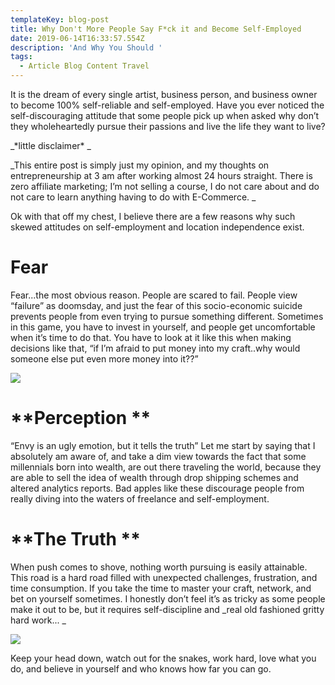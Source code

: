 ```yaml
---
templateKey: blog-post
title: Why Don't More People Say F*ck it and Become Self-Employed
date: 2019-06-14T16:33:57.554Z
description: 'And Why You Should '
tags:
  - Article Blog Content Travel
---
```

It is the dream of every single artist, business person, and business owner to become 100% self-reliable and self-employed. Have you ever noticed the self-discouraging attitude that some people pick up when asked why don’t they wholeheartedly pursue their passions and live the life they want to live?

_\*little disclaimer\* _

_This entire post is simply just my opinion, and my thoughts on entrepreneurship at 3 am after working almost 24 hours straight. There is zero affiliate marketing; I’m not selling a course, I do not care about and do not care to learn anything having to do with E-Commerce. _

Ok with that off my chest, I believe there are a few reasons why such skewed attitudes on self-employment and location independence exist. 

# **Fear**

Fear...the most obvious reason. People are scared to fail. People view “failure” as doomsday, and just the fear of this socio-economic suicide prevents people from even trying to pursue something different. Sometimes in this game, you have to invest in yourself, and people get uncomfortable when it’s time to do that. You have to look at it like this when making decisions like that, “if I’m afraid to put money into my craft..why would someone else put even more money into it??” 

![](/img/1-wynzes4ilmk2qyenmbphdq.jpeg)

# **Perception **

“Envy is an ugly emotion, but it tells the truth” Let me start by saying that I absolutely am aware of, and take a dim view towards the fact that some millennials born into wealth, are out there traveling the world, because they are able to sell the idea of wealth through drop shipping schemes and altered analytics reports. Bad apples like these discourage people from really diving into the waters of freelance and self-employment. 

# **The Truth **

When push comes to shove, nothing worth pursuing is easily attainable. This road is a hard road filled with unexpected challenges, frustration, and time consumption. If you take the time to master your craft, network, and bet on yourself sometimes. I honestly don’t feel it’s as tricky as some people make it out to be, but it requires self-discipline and _real old fashioned gritty hard work... _

![](/img/entrepreneurs.jpg)

Keep your head down, watch out for the snakes, work hard, love what you do, and believe in yourself and who knows how far you can go.
